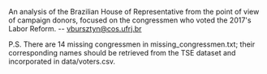 An analysis of the Brazilian House of Representative from the point of view of campaign donors, focused on the congressmen who voted the 2017's Labor Reform. -- vbursztyn@cos.ufrj.br

P.S. There are 14 missing congressmen in missing_congressmen.txt; their corresponding names should be retrieved from the TSE dataset and incorporated in data/voters.csv.
